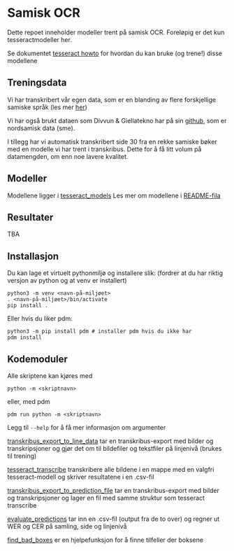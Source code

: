 # Samisk OCR

Dette repoet inneholder modeller trent på samisk OCR.
Foreløpig er det kun tesseractmodeller her.

Se dokumentet [tesseract howto](tesseract_howto.md) for hvordan du kan bruke (og trene!) disse modellene

## Treningsdata
Vi har transkribert vår egen data, som er en blanding av flere forskjellige samiske språk (les mer [her](https://bibno-my.sharepoint.com/:w:/r/personal/marie_rosok_nb_no/Documents/Chatfiler%20for%20Microsoft%20Teams/SamiskOCR-notat.docx?d=wc077d3c74c4a4bb8ab16a9a4dcb5b45d&csf=1&web=1&e=7ZvMmv))

Vi har også brukt dataen som Divvun & Giellatekno har på sin [github](https://github.com/divvungiellatekno/tesstrain/tree/main/training-data), som er nordsamisk data (sme).

I tillegg har vi automatisk transkribert side 30 fra en rekke samiske bøker med en modelle vi har trent i transkribus. Dette for å få litt volum på datamengden, om enn noe lavere kvalitet. 

## Modeller
Modellene ligger i [tesseract_models](tesseract_models)
Les mer om modellene i [README-fila](tesseract_models/README.md)

## Resultater
TBA


## Installasjon
Du kan lage et virtuelt pythonmiljø og installere slik:
(fordrer at du har riktig versjon av python og at venv er installert)
```
python3 -m venv <navn-på-miljøet>
. <navn-på-miljøet>/bin/activate
pip install .
```

Eller hvis du liker pdm:
```
python3 -m pip install pdm # installer pdm hvis du ikke har
pdm install
```

## Kodemoduler
Alle skriptene kan kjøres med
```
python -m <skriptnavn>
```
eller, med pdm
```
pdm run python -m <skriptnavn>
```
Legg til `--help` for å få mer informasjon om argumenter

[transkribus_export_to_line_data](src/samisk_ocr/transkribus_export_to_line_data.py) tar en transkribus-export med bilder og transkripsjoner og gjør det om til bildefiler og tekstfiler på linjenivå (brukes til trening)

[tesseract_transcribe](src/samisk_ocr/tesseract_transcribe.py) transkribere alle bildene i en mappe med en valgfri tesseract-modell og skriver resultatene i en .csv-fil

[transkribus_export_to_prediction_file](src/samisk_ocr/transkribus_export_to_prediction_file.py) tar en transkribus-export med bilder og transkripsjoner og lager en fil med samme struktur som tesseract transcribe

[evaluate_predictions](src/samisk_ocr/evaluate_predictions.py) tar inn en .csv-fil (output fra de to over) og regner ut WER og CER på samling, side og linjenivå

[find_bad_boxes](src/samisk_ocr/find_bad_boxes.py) er en hjelpefunksjon for å finne tilfeller der boksene
